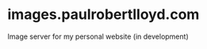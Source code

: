 images.paulrobertlloyd.com
==========================

Image server for my personal website (in development)
